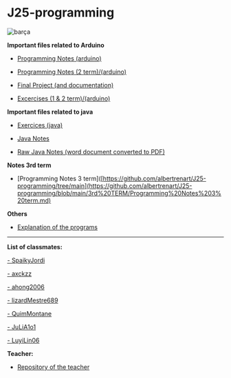 # J25-programming

![barça](https://img.asmedia.epimg.net/resizer/hk5kMLSEX9FjY7tA9Ay0zLv0dQk=/736x414/filters:focal(3170x1414:3180x1424)/cloudfront-eu-central-1.images.arcpublishing.com/diarioas/K3SDD766CB53YVB27UHGMNISO4.JPG)

**Important files related to Arduino**

- [Programming Notes (arduino)](https://github.com/albertrenart/J25-programming/blob/main/Notes%20Programming.md)

- [Programming Notes (2 term)/(arduino)](https://github.com/albertrenart/J25-programming/blob/main/Notes%20Programming%202nd%20term.md)

- [Final Project (and documentation)](https://github.com/albertrenart/J25-programming/tree/main/arduino/wrap_up_arduino2)

- [Excercises (1 & 2 term)/(arduino)](https://github.com/albertrenart/J25-programming/tree/main/arduino)




**Important files related to java**

- [Exercices (java)](https://github.com/albertrenart/J25-programming/tree/main/programming%20(java))

- [Java Notes](https://github.com/albertrenart/J25-programming/blob/main/programming%20(java)/APUNTES.md)

- [Raw Java Notes (word document converted to PDF)](https://github.com/albertrenart/J25-programming/blob/main/programming%20(java)/APUNTES%20JAVA%20PDF.pdf)




**Notes 3rd term**

- [Programming Notes 3 term]([https://github.com/albertrenart/J25-programming/tree/main](https://github.com/albertrenart/J25-programming/blob/main/3rd%20TERM/Programming%20Notes%203%20term.md)




**Others**

- [Explanation of the programs](https://github.com/albertrenart/J25-programming/blob/main/arduino/Arduino.md)

----------------------------------------------------------------------------------------------------------------------------------------------------------------------
**List of classmates:**

[- SpaikyJordi](https://github.com/Spaikyjordi/J25-programming-jordi)

[- axckzz](https://github.com/axckzz/J25-Progamming)

[- ahong2006](https://github.com/ahong2006/J25-PROGRAMMING)

[- lizardMestre689](https://github.com/LizardMestre689/J25-Programming)

[- QuimMontane](https://github.com/QuimMontane/J25-programmig-Quim)

[- JuLiA1o1](https://github.com/JuLiA1o1/J25programming)

[- LuyiLin06](https://github.com/LuyiLin06/J25-Programming)


**Teacher:**
- [Repository of the teacher](https://github.com/d-prieto/J25-Programming)
